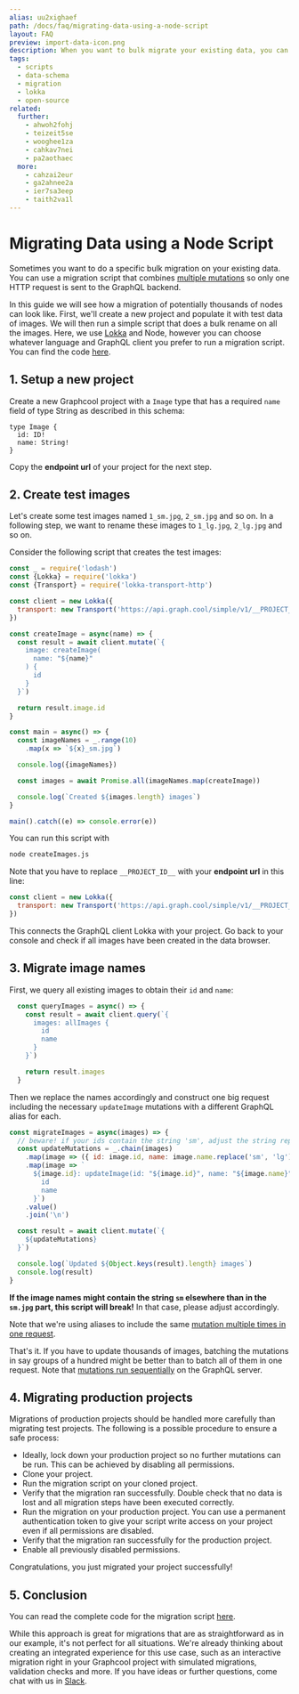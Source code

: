 ```yaml
---
alias: uu2xighaef
path: /docs/faq/migrating-data-using-a-node-script
layout: FAQ
preview: import-data-icon.png
description: When you want to bulk migrate your existing data, you can run a migration script that combines multiple GraphQL mutations in one GraphQL request.
tags:
  - scripts
  - data-schema
  - migration
  - lokka
  - open-source
related:
  further:
    - ahwoh2fohj
    - teizeit5se
    - wooghee1za
    - cahkav7nei
    - pa2aothaec
  more:
    - cahzai2eur
    - ga2ahnee2a
    - ier7sa3eep
    - taith2va1l
---
```


# Migrating Data using a Node Script

Sometimes you want to do a specific bulk migration on your existing data. You can use a migration script that combines [multiple mutations](!alias-cahzai2eur) so only one HTTP request is sent to the GraphQL backend.

In this guide we will see how a migration of potentially thousands of nodes can look like. First, we'll create a new project and populate it with test data of images. We will then run a simple script that does a bulk rename on all the images. Here, we use [Lokka](https://github.com/kadirahq/lokka) and Node, however you can choose whatever language and GraphQL client you prefer to run a migration script. You can find the code [here](https://github.com/graphcool-examples/migration-scripts/tree/master/images).

## 1. Setup a new project

Create a new Graphcool project with a `Image` type that has a required `name` field of type String as described in this schema:

```idl
type Image {
  id: ID!
  name: String!
}
```

Copy the **endpoint url** of your project for the next step.

## 2. Create test images

Let's create some test images named `1_sm.jpg`, `2_sm.jpg` and so on. In a following step, we want to rename these images to `1_lg.jpg`, `2_lg.jpg` and so on.

Consider the following script that creates the test images:

```js
const _ = require('lodash')
const {Lokka} = require('lokka')
const {Transport} = require('lokka-transport-http')

const client = new Lokka({
  transport: new Transport('https://api.graph.cool/simple/v1/__PROJECT_ID__')
})

const createImage = async(name) => {
  const result = await client.mutate(`{
    image: createImage(
      name: "${name}"
    ) {
      id
    }
  }`)

  return result.image.id
}

const main = async() => {
  const imageNames = _.range(10)
    .map(x => `${x}_sm.jpg`)

  console.log({imageNames})

  const images = await Promise.all(imageNames.map(createImage))

  console.log(`Created ${images.length} images`)
}

main().catch((e) => console.error(e))
```

You can run this script with

```sh
node createImages.js
```

Note that you have to replace `__PROJECT_ID__` with your **endpoint url** in this line:

```js
const client = new Lokka({
  transport: new Transport('https://api.graph.cool/simple/v1/__PROJECT_ID__')
})
```

This connects the GraphQL client Lokka with your project. Go back to your console and check if all images have been created in the data browser.

## 3. Migrate image names

First, we query all existing images to obtain their `id` and `name`:

```js
  const queryImages = async() => {
    const result = await client.query(`{
      images: allImages {
        id
        name
      }
    }`)

    return result.images
  }
```

Then we replace the names accordingly and construct one big request including the necessary `updateImage` mutations with a different GraphQL alias for each.

```js
const migrateImages = async(images) => {
  // beware! if your ids contain the string 'sm', adjust the string replacement accordingly!
  const updateMutations = _.chain(images)
    .map(image => ({ id: image.id, name: image.name.replace('sm', 'lg')}))
    .map(image => `
      ${image.id}: updateImage(id: "${image.id}", name: "${image.name}") {
        id
        name
      }`)
    .value()
    .join('\n')

  const result = await client.mutate(`{
    ${updateMutations}
  }`)

  console.log(`Updated ${Object.keys(result).length} images`)
  console.log(result)
}
```

**If the image names might contain the string `sm` elsewhere than in the `sm.jpg` part, this script will break!** In that case, please adjust accordingly.

Note that we're using aliases to include the same [mutation multiple times in one request](!alias-cahzai2eur).

That's it. If you have to update thousands of images, batching the mutations in say groups of a hundred might be better than to batch all of them in one request. Note that [mutations run sequentially](http://graphql.org/learn/queries/#multiple-fields-in-mutations) on the GraphQL server.

## 4. Migrating production projects

Migrations of production projects should be handled more carefully than migrating test projects. The following is a possible procedure to ensure a safe process:

* Ideally, lock down your production project so no further mutations can be run. This can be achieved by disabling all permissions.
* Clone your project.
* Run the migration script on your cloned project.
* Verify that the migration ran successfully. Double check that no data is lost and all migration steps have been executed correctly.
* Run the migration on your production project. You can use a permanent authentication token to give your script write access on your project even if all permissions are disabled.
* Verify that the migration ran successfully for the production project.
* Enable all previously disabled permissions.

Congratulations, you just migrated your project successfully!

## 5. Conclusion

You can read the complete code for the migration script [here](https://github.com/graphcool-examples/migration-scripts/tree/master/images).

While this approach is great for migrations that are as straightforward as in our example, it's not perfect for all situations. We're already thinking about creating an integrated experience for this use case, such as an interactive migration right in your Graphcool project with simulated migrations, validation checks and more. If you have ideas or further questions, come chat with us in [Slack](https://slack.graph.cool).
